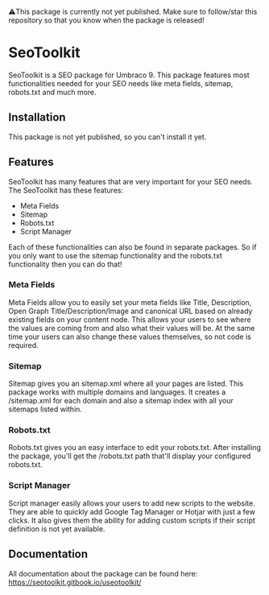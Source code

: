⚠️This package is currently not yet published. Make sure to follow/star this repository so that you know when the package is released!

# SeoToolkit

SeoToolkit is a SEO package for Umbraco 9. This package features most functionalities needed for your SEO needs like meta fields, sitemap, robots.txt and much more.

## Installation

This package is not yet published, so you can't install it yet.

## Features

SeoToolkit has many features that are very important for your SEO needs. The SeoToolkit has these features:

- Meta Fields
- Sitemap
- Robots.txt
- Script Manager

Each of these functionalities can also be found in separate packages. So if you only want to use the sitemap functionality and the robots.txt functionality then you can do that!

### Meta Fields
Meta Fields allow you to easily set your meta fields like Title, Description, Open Graph Title/Description/Image and canonical URL based on already existing fields on your content node. This allows your users to see where the values are coming from and also what their values will be. At the same time your users can also change these values themselves, so not code is required.

### Sitemap
Sitemap gives you an sitemap.xml where all your pages are listed. This package works with multiple domains and languages. It creates a /sitemap.xml for each domain and also a sitemap index with all your sitemaps listed within.

### Robots.txt
Robots.txt gives you an easy interface to edit your robots.txt. After installing the package, you'll get the /robots.txt path that'll display your configured robots.txt.

### Script Manager
Script manager easily allows your users to add new scripts to the website. They are able to quickly add Google Tag Manager or Hotjar with just a few clicks. It also gives them the ability for adding custom scripts if their script definition is not yet available.

## Documentation
All documentation about the package can be found here: https://seotoolkit.gitbook.io/useotoolkit/
